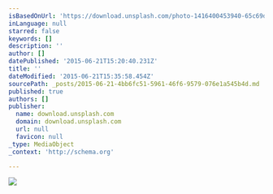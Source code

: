 ```yaml
---
isBasedOnUrl: 'https://download.unsplash.com/photo-1416400453940-65c69d70ad91'
inLanguage: null
starred: false
keywords: []
description: ''
author: []
datePublished: '2015-06-21T15:20:40.231Z'
title: ''
dateModified: '2015-06-21T15:35:58.454Z'
sourcePath: _posts/2015-06-21-4bb6fc51-5961-46f6-9579-076e1a545b4d.md
published: true
authors: []
publisher:
  name: download.unsplash.com
  domain: download.unsplash.com
  url: null
  favicon: null
_type: MediaObject
_context: 'http://schema.org'

---
```

![](https://download.unsplash.com/photo-1416400453940-65c69d70ad91)